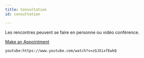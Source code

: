```yaml
---
title: Consultation
id: consultation

---
```

Les rencontres peuvent se faire en personne ou vidéo conférence.

<a class="button" href="https://www.gorendezvous.com/homepage/111690" target="_blank">Make an Appointment</a>

`youtube:https://www.youtube.com/watch?v=zGJXixfEwkQ`